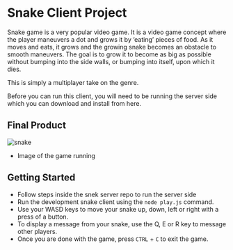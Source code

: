# Snake Client Project

Snake game is a very popular video game. It is a video game concept where the player maneuvers a dot and grows it by ‘eating’ pieces of food. As it moves and eats, it grows and the growing snake becomes an obstacle to smooth maneuvers. The goal is to grow it to become as big as possible without bumping into the side walls, or bumping into itself, upon which it dies.

This is simply a multiplayer take on the genre.

Before you can run this client, you will need to be running the server side which you can download and install from here. 

## Final Product

![snake](https://user-images.githubusercontent.com/124003437/233257087-5c9c8721-8830-4157-b21b-580f465e6f79.png)

- Image of the game running


## Getting Started

- Follow steps inside the snek server repo to run the server side
- Run the development snake client using the `node play.js` command.
- Use your WASD keys to move your snake up, down, left or right with a  press of a button.
- To display a message from your snake, use the Q, E or R key to message other players.
- Once you are done with the game, press `CTRL` + `C` to exit the game.
